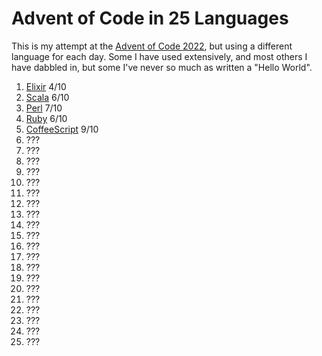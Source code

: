 # Advent of Code in 25 Languages
This is my attempt at the [Advent of Code 2022](https://adventofcode.com/2022), but using a different language for each day. Some I have used extensively, and most others I have dabbled in, but some I've never so much as written a "Hello World".

1. [Elixir](https://elixir-lang.org/) 4/10
1. [Scala](https://scala-lang.org/) 6/10
1. [Perl](https://www.perl.org/) 7/10
1. [Ruby](https://www.ruby-lang.org/en/) 6/10
1. [CoffeeScript](https://coffeescript.org/) 9/10
1. ???
1. ???
1. ???
1. ???
1. ???
1. ???
1. ???
1. ???
1. ???
1. ???
1. ???
1. ???
1. ???
1. ???
1. ???
1. ???
1. ???
1. ???
1. ???
1. ???
